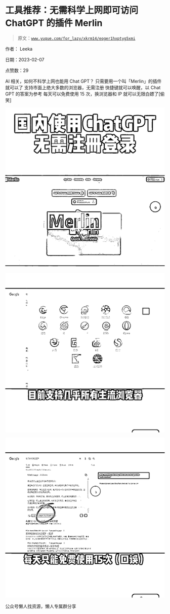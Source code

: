 # 工具推荐：无需科学上网即可访问 ChatGPT 的插件 Merlin

> 原文：[`www.yuque.com/for_lazy/xkrm14/eoger1hxptyg5xmi`](https://www.yuque.com/for_lazy/xkrm14/eoger1hxptyg5xmi)

作者： Leeka

日期：2023-02-07

点赞数：29

AI 相关，如何不科学上网也能用 Chat GPT？ 只需要用一个叫「Merlin」的插件就可以了 支持市面上绝大多数的浏览器，无需注册 快捷键就可以唤醒，以 Chat GPT 的答案为参考 每天可以免费使用 15 次，换浏览器和 IP 就可以无限白嫖了[偷笑]

![](img/ef444626b65db6c742867f41987fa4bf.png)  

![](img/784546e8eae58ba7f5fb72594a923205.png)  

![](img/bcd4ac1cbd1383324b309539fcb7e685.png)  

公众号懒人找资源，懒人专属群分享

